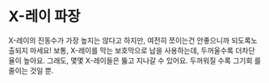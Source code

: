 # X-레이 파장

X-레이의 진동수가 가장 높지는 않다고 하지만, 여전히 쪼이는건 안좋으니까 되도록노
출되지 마세요! 보통, X-레이를 막는 보호막으로 납을 사용하는데, 두꺼울수록 더차단
율이 높아요. 그래도, 몇몇 X-레이들은 뚫고 지나갈 수 있어요. 두꺼워질 수록 그기회
를 줄이는 것일 뿐.
